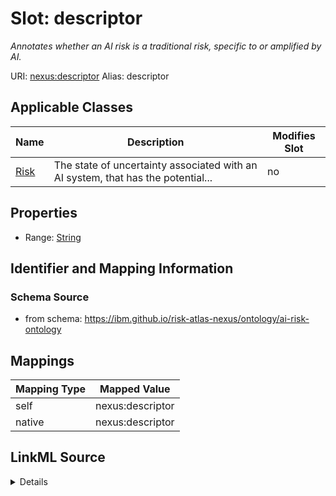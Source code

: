 

# Slot: descriptor


_Annotates whether an AI risk is a traditional risk, specific to or amplified by AI._





URI: [nexus:descriptor](https://ibm.github.io/risk-atlas-nexus/ontology/descriptor)
Alias: descriptor

<!-- no inheritance hierarchy -->





## Applicable Classes

| Name | Description | Modifies Slot |
| --- | --- | --- |
| [Risk](Risk.md) | The state of uncertainty associated with an AI system, that has the potential... |  no  |







## Properties

* Range: [String](String.md)





## Identifier and Mapping Information







### Schema Source


* from schema: https://ibm.github.io/risk-atlas-nexus/ontology/ai-risk-ontology




## Mappings

| Mapping Type | Mapped Value |
| ---  | ---  |
| self | nexus:descriptor |
| native | nexus:descriptor |




## LinkML Source

<details>
```yaml
name: descriptor
description: Annotates whether an AI risk is a traditional risk, specific to or amplified
  by AI.
from_schema: https://ibm.github.io/risk-atlas-nexus/ontology/ai-risk-ontology
rank: 1000
alias: descriptor
owner: Risk
domain_of:
- Risk
range: string

```
</details>
